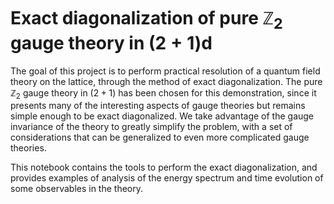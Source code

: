 # Exact diagonalization of pure $\mathbb{Z}_2$ gauge theory in $(2+1)$d

The goal of this project is to perform practical resolution of a quantum field theory on the lattice, through the method of exact diagonalization. The pure $\mathbb{Z}_2$ gauge theory in $(2+1)$ has been chosen for this demonstration, since it presents many of the interesting aspects of gauge theories but remains simple enough to be exact diagonalized. We take advantage of the gauge invariance of the theory to greatly simplify the problem, with a set of considerations that can be generalized to even more complicated gauge theories.

This notebook contains the tools to perform the exact diagonalization, and provides examples of analysis of the energy spectrum and time evolution of some observables in the theory.

